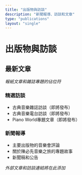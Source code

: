 ```yaml
---
title: "出版物與訪談"
description: "新聞報導、訪談和文章"
type: "publications"
layout: "single"
---
```


# 出版物與訪談

## 最新文章

*報紙文章和雜誌專題的佔位符*

### 精選訪談

- 古典音樂雜誌訪談（即將發布）
- 古典音樂電台訪談（即將發布）
- Piano World專題文章（即將發布）

### 新聞報導

- 主要出版物的音樂會評論
- 關於陳必先音樂之旅的專題故事
- 新聞稿和公告

*外部文章和訪談連結將在此添加*